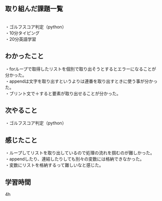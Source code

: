 ## 取り組んだ課題一覧
<br>・ゴルフスコア判定（python）
<br>・10分タイピング
<br>・20分英語学習


## わかったこと
・forループで取得したリストを個別で取り出そうとするとエラーになることが分かった。
<br>・appendは文字を取り出すというよりは連番を取り出すときに使う事が分かった。
<br>・ブリント文で＋すると要素が取り出せることが分かった。
## 次やること
・ゴルフスコア判定（python）

## 感じたこと
・ループしてリストを取り出しているので処理の流れを掴むのが難しかった。
<br>・appendしたり、連結したりしても別々の変数には格納できなかった。
<br>・変数にリストを格納するって難しいなと感じた。
## 学習時間
  4h
